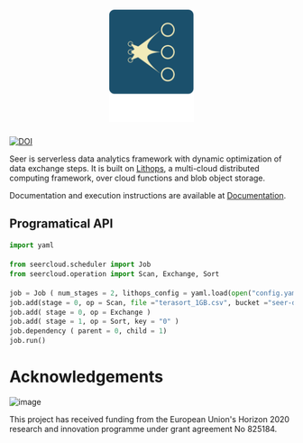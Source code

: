<p align="center">
  <a href="https://github.com/GEizaguirre/seercloud">
    <h1 id='lithops' align="center"><img src="fig/seer-logo-big.png" alt="Seer" width = 150/></h1>
  </a>
</p>

[![DOI](https://zenodo.org/badge/545037642.svg)](https://zenodo.org/badge/latestdoi/545037642)

Seer is serverless data analytics framework with dynamic optimization of data exchange steps. It is built on [Lithops](https://github.com/lithops-cloud/lithops), a multi-cloud distributed computing framework, over cloud functions and blob object storage.

Documentation and execution instructions are available at [Documentation](documentation/README.md).



## Programatical API

```python
import yaml

from seercloud.scheduler import Job
from seercloud.operation import Scan, Exchange, Sort

job = Job ( num_stages = 2, lithops_config = yaml.load(open("config.yaml", "rb")))
job.add(stage = 0, op = Scan, file ="terasort_1GB.csv", bucket ="seer-data")
job.add( stage = 0, op = Exchange )
job.add( stage = 1, op = Sort, key = "0" )
job.dependency ( parent = 0, child = 1)
job.run()
```


# Acknowledgements

![image](https://user-images.githubusercontent.com/26366936/61350554-d62acf00-a85f-11e9-84b2-36312a35398e.png)

This project has received funding from the European Union's Horizon 2020 research and innovation programme under grant agreement No 825184.

